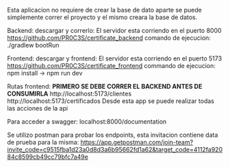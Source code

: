 Esta aplicacion no requiere de crear la base de dato aparte se puede simplemente correr el proyecto y
el mismo creara la base de datos.

Backend: descargar y correrlo:
El servidor esta corriendo en el puerto 8000
https://github.com/PR0C3S/certificate_backend
comando de ejecucion:
./gradlew bootRun

Frontend: descargar y frontend:
El servidor esta corriendo en el puerto 5173
https://github.com/PR0C3S/certificate_frontend
commando de ejecucion:
npm install -> npm run dev

Rutas frontend:
**PRIMERO SE DEBE CORRER EL BACKEND ANTES DE CONSUMIRLA**
http://localhost:5173/clientes
http://localhost:5173/certificados
Desde esta app se puede realizar todas las acciones de la api

Para acceder a swagger:
localhost:8000/documentation

Se utilizo postman para probar los endpoints, esta invitacion contiene data de prueba para la misma:
https://app.getpostman.com/join-team?invite_code=c9515fba1d23a0d8d3a6b95662fd1a62&target_code=4112fa92084c8599cb49cc79bfc7a49e
